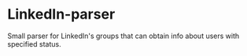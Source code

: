 # LinkedIn-parser
Small parser for LinkedIn's groups that can obtain info about users with specified status.
